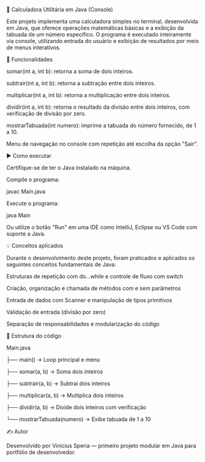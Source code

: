 📐 Calculadora Utilitária em Java (Console)

Este projeto implementa uma calculadora simples no terminal, desenvolvida em Java, que oferece operações matemáticas básicas e a exibição da tabuada de um número específico. O programa é executado inteiramente via console, utilizando entrada do usuário e exibição de resultados por meio de menus interativos.

🔧 Funcionalidades

somar(int a, int b): retorna a soma de dois inteiros.

subtrair(int a, int b): retorna a subtração entre dois inteiros.

multiplicar(int a, int b): retorna a multiplicação entre dois inteiros.

dividir(int a, int b): retorna o resultado da divisão entre dois inteiros, com verificação de divisão por zero.

mostrarTabuada(int numero): imprime a tabuada do número fornecido, de 1 a 10.

Menu de navegação no console com repetição até escolha da opção "Sair".

▶️ Como executar

Certifique-se de ter o Java instalado na máquina.

Compile o programa:

javac Main.java

Execute o programa:

java Main

Ou utilize o botão "Run" em uma IDE como IntelliJ, Eclipse ou VS Code com suporte a Java.

💡 Conceitos aplicados

Durante o desenvolvimento deste projeto, foram praticados e aplicados os seguintes conceitos fundamentais de Java:

Estruturas de repetição com do...while e controle de fluxo com switch

Criação, organização e chamada de métodos com e sem parâmetros

Entrada de dados com Scanner e manipulação de tipos primitivos

Validação de entrada (divisão por zero)

Separação de responsabilidades e modularização do código

📁 Estrutura do código

Main.java

├── main()                  → Loop principal e menu

├── somar(a, b)             → Soma dois inteiros

├── subtrair(a, b)          → Subtrai dois inteiros

├── multiplicar(a, b)       → Multiplica dois inteiros

├── dividir(a, b)           → Divide dois inteiros com verificação

└── mostrarTabuada(numero)  → Exibe tabuada de 1 a 10

✍️ Autor

Desenvolvido por Vinicius Speria — primeiro projeto modular em Java para portfólio de desenvolvedor.
